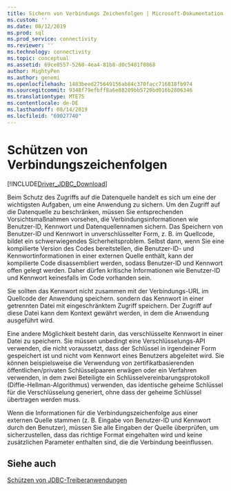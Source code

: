 ```yaml
---
title: Sichern von Verbindungs Zeichenfolgen | Microsoft-Dokumentation
ms.custom: ''
ms.date: 08/12/2019
ms.prod: sql
ms.prod_service: connectivity
ms.reviewer: ''
ms.technology: connectivity
ms.topic: conceptual
ms.assetid: 69ce8557-5260-4ea4-81b8-d0c5481f0868
author: MightyPen
ms.author: genemi
ms.openlocfilehash: 1483beed275649156ab84c370facc716818fb974
ms.sourcegitcommit: 9348f79efbff8a6e88209bb5720bd016b2806346
ms.translationtype: MTE75
ms.contentlocale: de-DE
ms.lasthandoff: 08/14/2019
ms.locfileid: "69027740"
---
```

# <a name="securing-connection-strings"></a>Schützen von Verbindungszeichenfolgen

[!INCLUDE[Driver_JDBC_Download](../../includes/driver_jdbc_download.md)]

Beim Schutz des Zugriffs auf die Datenquelle handelt es sich um eine der wichtigsten Aufgaben, um eine Anwendung zu sichern. Um den Zugriff auf die Datenquelle zu beschränken, müssen Sie entsprechenden Vorsichtsmaßnahmen vorsehen, die Verbindungsinformationen wie Benutzer-ID, Kennwort und Datenquellennamen sichern. Das Speichern von Benutzer-ID und Kennwort in unverschlüsselter Form, z. B. im Quellcode, bildet ein schwerwiegendes Sicherheitsproblem. Selbst dann, wenn Sie eine kompilierte Version des Codes bereitstellen, die Benutzer-ID- und Kennwortinformationen in einer externen Quelle enthält, kann der kompilierte Code disassembliert werden, sodass Benutzer-ID und Kennwort offen gelegt werden. Daher dürfen kritische Informationen wie Benutzer-ID und Kennwort keinesfalls im Code vorhanden sein.

Sie sollten das Kennwort nicht zusammen mit der Verbindungs-URL im Quellcode der Anwendung speichern. sondern das Kennwort in einer getrennten Datei mit eingeschränktem Zugriff speichern. Der Zugriff auf diese Datei kann dem Kontext gewährt werden, in dem die Anwendung ausgeführt wird.

Eine andere Möglichkeit besteht darin, das verschlüsselte Kennwort in einer Datei zu speichern. Sie müssen unbedingt eine Verschlüsselungs-API verwenden, die nicht voraussetzt, dass der Schlüssel in irgendeiner Form gespeichert ist und nicht vom Kennwort eines Benutzers abgeleitet wird. Sie können beispielsweise die Verwendung von zertifikatbasierenden öffentlichen/privaten Schlüsselpaaren erwägen oder ein Verfahren verwenden, in dem zwei Beteiligte ein Schlüsselvereinbarungsprotokoll (Diffie-Hellman-Algorithmus) verwenden, das identische geheime Schlüssel für die Verschlüsselung generiert, ohne dass der geheime Schlüssel übertragen werden muss.

Wenn die Informationen für die Verbindungszeichenfolge aus einer externen Quelle stammen (z. B. Eingabe von Benutzer-ID und Kennwort durch den Benutzer), müssen Sie alle Eingaben der Quelle überprüfen, um sicherzustellen, dass das richtige Format eingehalten wird und keine zusätzlichen Parameter enthalten sind, die die Verbindung beeinflussen.

## <a name="see-also"></a>Siehe auch

[Schützen von JDBC-Treiberanwendungen](../../connect/jdbc/securing-jdbc-driver-applications.md)
